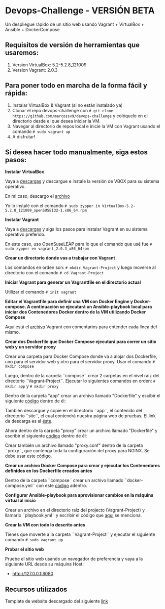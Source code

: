 # Devops-Challenge - VERSIÓN BETA

Un despliegue rápido de un sitio web usando Vagrant + VirtualBox + Ansible + DockerCompose

## Requisitos de versión de herramientas que usaremos:

1. Version VirtualBox: 5.2-5.2.8_121009
2. Version Vagrant: 2.0.3 

## Para poner todo en marcha de la forma fácil y rápida:

1. Instalar VirtualBox & Vagrant (si no están instalado ya)
2. Clonar el repo devops-challenge con ```# git clone https://github.com/marcossv9/devops-challenge``` y colóquelo en el directorio desde el que desea iniciar la VM.
3. Navegar al directorio de repos local e inicie la VM con Vagrant usando el comando ```# sudo vagrant up```
4. A disfrutar!

## Si desea hacer todo manualmente, siga estos pasos:

**Instalar VirtualBox**

Vaya a [descargas](https://www.virtualbox.org/wiki/Linux_Downloads) y descargue e instale la versión de VBOX para su sistema operativo.

En mi caso, descargo el [archivo](https://download.virtualbox.org/virtualbox/5.2.8/VirtualBox-5.2-5.2.8_121009_openSUSE132-1.x86_64.rpm)

Yo lo instalé con el comando ```# sudo zypper in VirtualBox-5.2-5.2.8_121009_openSUSE132-1.x86_64.rpm ```

**Instalar Vagrant**

Vaya a [descargas](https://www.vagrantup.com/downloads.html) y siga los pasos para instalar Vagrant en su sistema operativo preferido.

En este caso, uso OpenSuseLEAP para lo que el comando que usé fue ```# sudo zypper en vagrant_2.0.3_x86_64rpm```

**Crear un directorio donde vas a trabajar con Vagrant**

Los comandos en orden son: ```# mkdir Vagrant-Project``` y luego moverse al directorio con el comando ```# cd Vagrant-Project```

**Iniciar Vagrant para generar un Vagrantfile en el directorio actual**

Utilizar el comando ```# init vagrant```

**Editar el Vagrantfile para definir una VM con Docker Engine y Docker-compose. A continuación se ejecutará un Ansible-playbook local para iniciar dos Contenedores Docker dentro de la VM utilizando Docker Compose**

Aquí está el [archivo](https://github.com/marcossv9/devops-challenge/blob/master/Vagrantfile) Vagrant con comentarios para entender cada línea del mismo.

**Crear dos Dockerfile que Docker Compose ejecutará para correr un sitio web y un servidor proxy**

Crear una carpeta para Docker Compose donde va a alojar dos Dockerfile, uno para el servidor web y otro para el servidor proxy. Usar el comando ```# mkdir compose```

Luego, dentro de la carpeta ¨compose¨ crear 2 carpetas en el nivel raíz del directorio ¨Vagrant-Project¨. Ejecutar lo siguientes comandos en orden: ```# mkdir app``` y ```# mkdir proxy```

Dentro de la carpeta "app" crear un archivo llamado "Dockerfile" y escibir el siguiente [código](https://github.com/marcossv9/devops-challenge/blob/master/compose/app/Dockerfile) dentro de él:

También descargue y copie en el directorio ¨app¨, el contenido del directorio ¨site¨, el cual contendrá nuestra página web de pruebas. El link de descarga es el [éste](https://github.com/marcossv9/devops-challenge/tree/master/compose/app/site).

Ahora dentro de la carpeta "proxy" crear un archivo llamado "Dockerfile" y escribir el siguiente [código](https://github.com/marcossv9/devops-challenge/blob/master/compose/proxy/Dockerfile) dentro de él:

Crear también un archivo llamado "proxy.conf" dentro de la carpeta ¨proxy¨, que contenga toda la configuración del proxy para NGINX. Se debe usar este [código](https://github.com/marcossv9/devops-challenge/blob/master/compose/proxy/proxy.conf).

**Crear un archivo Docker Compose para crear y ejecutar los Contenedores definidos en los Dockerfile creados antes**

Dentro de la carpeta ¨compose¨ crear un archivo llamado ¨docker-compose.yml¨ con este [código](https://github.com/marcossv9/devops-challenge/blob/master/compose/docker-compose.yml) adentro.

**Configurar Ansible-playbook para aprovisionar cambios en la máquina virtual al inicio**

Crear un archivo en el directorio raíz del projecto (Vagrant-Project) y llamarlo ¨playbook.yml¨ y escribir el código que [aquí](https://github.com/marcossv9/devops-challenge/blob/master/playbook.yml) se menciona.

**Crear la VM con todo lo descrito antes**

Tienes que moverte a la carpeta ¨Vagrant-Project¨ y ejecutar el siguiente comando ```# sudo vagrant up```

**Probar el sitio web**

Pruebe el sitio web usando un navegador de preferencia y vaya a la siguiente URL desde su máquina Host:

- http://127.0.0.1:8080

## Recursos utilizados

Template de website descargado del siguiente [link](http://www.free-css.com/free-css-templates/page226/app-starter)